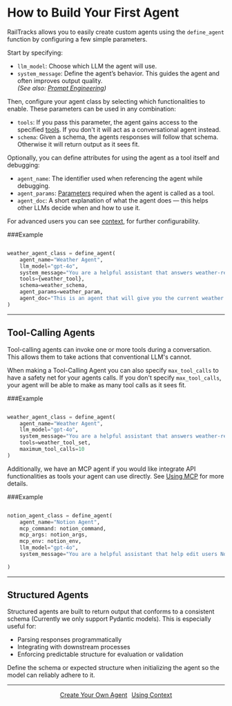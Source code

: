 # How to Build Your First Agent

RailTracks allows you to easily create custom agents using the `define_agent` function by configuring a few simple parameters.

Start by specifying:

- `llm_model`: Choose which LLM the agent will use.
- `system_message`: Define the agent’s behavior. This guides the agent and often improves output quality.  
  *(See also: [Prompt Engineering](https://en.wikipedia.org/wiki/Prompt_engineering))*

Then, configure your agent class by selecting which functionalities to enable. These parameters can be used in any combination:

- `tools`: If you pass this parameter, the agent gains access to the specified [tools](../guides/tools.md). If you don't it will act as a conversational agent instead.
- `schema`: Given a schema, the agents responses will follow that schema. Otherwise it will return output as it sees fit.

Optionally, you can define attributes for using the agent as a tool itself and debugging:

- `agent_name`: The identifier used when referencing the agent while debugging.
- `agent_params`: [Parameters](../tools) required when the agent is called as a tool.
- `agent_doc`: A short explanation of what the agent does — this helps other LLMs decide when and how to use it.


For advanced users you can see [context](../advanced_usage/context.md), for further configurability.

###Example
```python

weather_agent_class = define_agent(
    agent_name="Weather Agent",
    llm_model="gpt-4o",
    system_message="You are a helpful assistant that answers weather-related questions.",
    tools={weather_tool},
    schema=weather_schema,
    agent_params=weather_param,
    agent_doc="This is an agent that will give you the current weather and answer weather related questions you have"    
)
```


---

## Tool-Calling Agents

Tool-calling agents can invoke one or more tools during a conversation. This allows them to take actions that conventional LLM's cannot.

When making a Tool-Calling Agent you can also specify `max_tool_calls` to have a safety net for your agents calls. If you don't specify `max_tool_calls`, your agent will be able to make as many tool calls as it sees fit.

###Example
```python

weather_agent_class = define_agent(
    agent_name="Weather Agent",
    llm_model="gpt-4o",
    system_message="You are a helpful assistant that answers weather-related questions.",
    tools=weather_tool_set,
    maximum_tool_calls=10
)
```

Additionally, we have an MCP agent if you would like integrate API functionalities as tools your agent can use directly. See [Using MCP](../tools_mcp/mcp/MCP_tools_in_RT.md) for more details.

###Example
```python

notion_agent_class = define_agent(
    agent_name="Notion Agent",
    mcp_command: notion_command,
    mcp_args: notion_args,
    mcp_env: notion_env,
    llm_model="gpt-4o",
    system_message="You are a helpful assistant that help edit users Notion pages",
    
)
```

---

## Structured Agents

Structured agents are built to return output that conforms to a consistent schema (Currently we only support Pydantic models). This is especially useful for:

- Parsing responses programmatically
- Integrating with downstream processes
- Enforcing predictable structure for evaluation or validation

Define the schema or expected structure when initializing the agent so the model can reliably adhere to it.

---

<p style="text-align:center;">
  <a href="../tools_mcp/create_your_own" class="md-button" style="margin:3px">Create Your Own Agent</a>
  <a href="../advanced_usage/context" class="md-button" style="margin:3px">Using Context</a>
</p>
